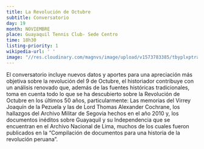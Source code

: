 ```yaml
---
title: La Revolución de Octubre
subtitle: Conversatorio
day: 19
month: NOVIEMBRE
place: Guayaquil Tennis Club- Sede Centro
time: 18h30
listing-priority: 1
wikipedia-url: ' '
image: "//res.cloudinary.com/magnvs/image/upload/v1573783385/tbyplxptrai4ozxhmsvb.jpg"
---
```


El conversatorio incluye nuevos datos y aportes para una apreciación más objetiva sobre la revolución del 9 de Octubre, el historiador contribuye con un análisis renovado que, además de las fuentes históricas tradicionales, toma en cuenta todo lo que se ha descubierto sobre la Revolución de Octubre en los últimos 50 años, particularmente: Las memorias del Virrey Joaquín de la Pezuela y las de Lord Thomas Alexander Cochrane, los hallazgos del Archivo Militar de Segovia hechos en el año 2010 y, los documentos inéditos sobre Guayaquil y su Independencia que se encuentran en el Archivo Nacional de Lima, muchos de los cuales fueron publicados en la “Compilación de documentos para una historia de la revolución peruana”.
